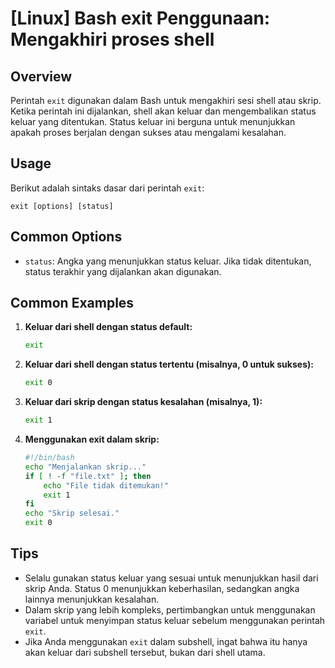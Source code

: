 # [Linux] Bash exit Penggunaan: Mengakhiri proses shell

## Overview
Perintah `exit` digunakan dalam Bash untuk mengakhiri sesi shell atau skrip. Ketika perintah ini dijalankan, shell akan keluar dan mengembalikan status keluar yang ditentukan. Status keluar ini berguna untuk menunjukkan apakah proses berjalan dengan sukses atau mengalami kesalahan.

## Usage
Berikut adalah sintaks dasar dari perintah `exit`:

```
exit [options] [status]
```

## Common Options
- `status`: Angka yang menunjukkan status keluar. Jika tidak ditentukan, status terakhir yang dijalankan akan digunakan.

## Common Examples

1. **Keluar dari shell dengan status default:**
   ```bash
   exit
   ```

2. **Keluar dari shell dengan status tertentu (misalnya, 0 untuk sukses):**
   ```bash
   exit 0
   ```

3. **Keluar dari skrip dengan status kesalahan (misalnya, 1):**
   ```bash
   exit 1
   ```

4. **Menggunakan exit dalam skrip:**
   ```bash
   #!/bin/bash
   echo "Menjalankan skrip..."
   if [ ! -f "file.txt" ]; then
       echo "File tidak ditemukan!"
       exit 1
   fi
   echo "Skrip selesai."
   exit 0
   ```

## Tips
- Selalu gunakan status keluar yang sesuai untuk menunjukkan hasil dari skrip Anda. Status 0 menunjukkan keberhasilan, sedangkan angka lainnya menunjukkan kesalahan.
- Dalam skrip yang lebih kompleks, pertimbangkan untuk menggunakan variabel untuk menyimpan status keluar sebelum menggunakan perintah `exit`.
- Jika Anda menggunakan `exit` dalam subshell, ingat bahwa itu hanya akan keluar dari subshell tersebut, bukan dari shell utama.
